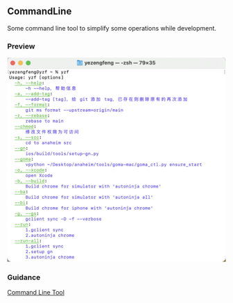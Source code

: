 ## CommandLine

Some command line tool to simplify some operations while development.



### Preview

<img src="./screenshot.png" width="600">

### Guidance
[Command Line Tool](https://xiaoye220.github.io/Command-Line-Tool/)
